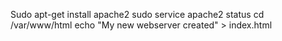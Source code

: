 Sudo apt-get install apache2
sudo service apache2 status 
cd /var/www/html
echo "My new webserver created" > index.html
